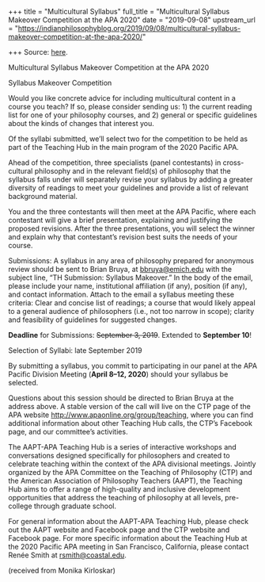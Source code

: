 +++
title = "Multicultural Syllabus"
full_title = "Multicultural Syllabus Makeover Competition at the APA 2020"
date = "2019-09-08"
upstream_url = "https://indianphilosophyblog.org/2019/09/08/multicultural-syllabus-makeover-competition-at-the-apa-2020/"

+++
Source: [here](https://indianphilosophyblog.org/2019/09/08/multicultural-syllabus-makeover-competition-at-the-apa-2020/).

Multicultural Syllabus Makeover Competition at the APA 2020

Syllabus Makeover Competition

Would you like concrete advice for including multicultural content in a
course you teach? If so, please consider sending us: 1) the current
reading list for one of your philosophy courses, and 2) general or
specific guidelines about the kinds of changes that interest you.

Of the syllabi submitted, we’ll select two for the competition to be
held as part of the Teaching Hub in the main program of the 2020 Pacific
APA.

Ahead of the competition, three specialists (panel contestants) in
cross-cultural philosophy and in the relevant field(s) of philosophy
that the syllabus falls under will separately revise your syllabus by
adding a greater diversity of readings to meet your guidelines and
provide a list of relevant background material.

You and the three contestants will then meet at the APA Pacific, where
each contestant will give a brief presentation, explaining and
justifying the proposed revisions. After the three presentations, you
will select the winner and explain why that contestant’s revision best
suits the needs of your course.

Submissions: A syllabus in any area of philosophy prepared for anonymous
review should be sent to Brian Bruya, at bbruya@emich.edu with the
subject line, “TH Submission: Syllabus Makeover.” In the body of the
email, please include your name, institutional affiliation (if any),
position (if any), and contact information. Attach to the email a
syllabus meeting these criteria: Clear and concise list of readings; a
course that would likely appeal to a general audience of philosophers
(i.e., not too narrow in scope); clarity and feasibility of guidelines
for suggested changes.

**Deadline** for Submissions: ~~September 3, 2019~~. Extended to
**September 10**!

Selection of Syllabi: late September 2019

By submitting a syllabus, you commit to participating in our panel at
the APA Pacific Division Meeting (**April 8–12, 2020**) should your
syllabus be selected.

Questions about this session should be directed to Brian Bruya at the
address above. A stable version of the call will live on the CTP page of
the APA website http://www.apaonline.org/group/teaching, where you can
find additional information about other Teaching Hub calls, the CTP’s
Facebook page, and our committee’s activities.

The AAPT-APA Teaching Hub is a series of interactive workshops and
conversations designed specifically for philosophers and created to
celebrate teaching within the context of the APA divisional meetings.
Jointly organized by the APA Committee on the Teaching of Philosophy
(CTP) and the American Association of Philosophy Teachers (AAPT), the
Teaching Hub aims to offer a range of high-quality and inclusive
development opportunities that address the teaching of philosophy at all
levels, pre-college through graduate school.

For general information about the AAPT-APA Teaching Hub, please check
out the AAPT website and Facebook page and the CTP website and Facebook
page. For more specific information about the Teaching Hub at the 2020
Pacific APA meeting in San Francisco, California, please contact Renée
Smith at rsmith@coastal.edu.

(received from Monika Kirloskar)
